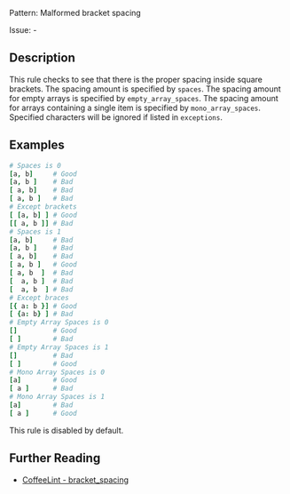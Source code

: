 Pattern: Malformed bracket spacing

Issue: -

## Description

This rule checks to see that there is the proper spacing inside square
brackets. The spacing amount is specified by `spaces`. The spacing
amount for empty arrays is specified by `empty_array_spaces`. The
spacing amount for arrays containing a single item is specified by
`mono_array_spaces`. Specified characters will be ignored if listed in `exceptions`.

## Examples

``` coffeescript
# Spaces is 0
[a, b]     # Good
[a, b ]    # Bad
[ a, b]    # Bad
[ a, b ]   # Bad
# Except brackets
[ [a, b] ] # Good
[[ a, b ]] # Bad
# Spaces is 1
[a, b]     # Bad
[a, b ]    # Bad
[ a, b]    # Bad
[ a, b ]   # Good
[ a, b  ]  # Bad
[  a, b ]  # Bad
[  a, b  ] # Bad
# Except braces
[{ a: b }] # Good
[ {a: b} ] # Bad
# Empty Array Spaces is 0
[]         # Good
[ ]        # Bad
# Empty Array Spaces is 1
[]         # Bad
[ ]        # Good
# Mono Array Spaces is 0
[a]        # Good
[ a ]      # Bad
# Mono Array Spaces is 1
[a]        # Bad
[ a ]      # Good
```

This rule is disabled by default.

## Further Reading

* [CoffeeLint - bracket_spacing](https://coffeelint.github.io/#options)